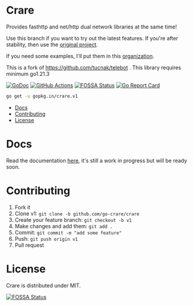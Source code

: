 # Crare
Provides fasthttp and net/http dual network libraries at the same time!


Use this branch if you want to try out the latest features.
If you're after stability, then use the [original project](https://github.com/tucnak/telebot).


If you need some examples, I'll put them in this [organization](https://github.com/gotelebot/).


This is a fork of https://github.com/tucnak/telebot . This library requires minimum go1.21.3



[![GoDoc](https://godoc.org/gopkg.in/crare?status.svg)](https://godoc.org/gopkg.in/crare)
[![GitHub Actions](https://github.com/go-crare/crare/actions/workflows/lint.yml/badge.svg)](https://github.com/go-crare/crare/actions)
[![FOSSA Status](https://app.fossa.com/api/projects/git%2Bgithub.com%2Fgo-crare%2Fcrare.svg?type=shield)](https://app.fossa.com/projects/git%2Bgithub.com%2Fgo-crare%2Fcrare?ref=badge_shield)
[![Go Report Card](https://goreportcard.com/badge/gopkg.in/crare)](https://goreportcard.com/report/gopkg.in/crare)

```bash
go get -u gopkg.in/crare.v1
```

- [Docs](#docs)
- [Contributing](#contributing)
- [License](#license)

# Docs
Read the documentation [here](https://crare.pkg.one), it's still a work in progress but will be ready soon.

# Contributing

1. Fork it
2. Clone v1: `git clone -b github.com/go-crare/crare`
3. Create your feature branch: `git checkout -b v1`
4. Make changes and add them: `git add .`
5. Commit: `git commit -m "add some feature"`
6. Push: `git push origin v1`
7. Pull request

# License

Crare is distributed under MIT.


[![FOSSA Status](https://app.fossa.com/api/projects/git%2Bgithub.com%2Fgo-crare%2Fcrare.svg?type=large)](https://app.fossa.com/projects/git%2Bgithub.com%2Fgo-crare%2Fcrare?ref=badge_large)

